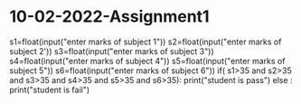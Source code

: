 # 10-02-2022-Assignment1
s1=float(input("enter marks of subject 1"))
s2=float(input("enter marks of subject 2'))
s3=float(input("enter marks of subject 3"))
s4=float(input("enter marks of subject 4"))
s5=float(input("enter marks of subject 5"))
s6=float(input("enter marks of subject 6"))
if( s1>35 and s2>35 and s3>35 and s4>35 and s5>35 and s6>35):
  print("student is pass")
else :
  print("student is fail")
